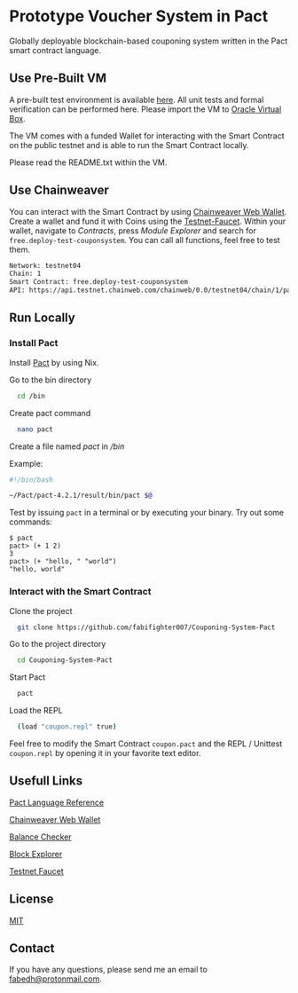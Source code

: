 
# Prototype Voucher System in Pact

Globally deployable blockchain-based couponing system written in the Pact smart contract language.
## Use Pre-Built VM


A pre-built test environment is available [here](www.google.com). All unit tests and formal verification can be performed here. Please import the VM to [Oracle Virtual Box](https://www.virtualbox.org/).

The VM comes with a funded Wallet for interacting with the Smart Contract on the public testnet and is able to run the Smart Contract locally.

Please read the README.txt within the VM.

## Use Chainweaver
You can interact with the Smart Contract by using [Chainweaver Web Wallet](https://chainweaver.kadena.network). Create a wallet and fund it with Coins using the [Testnet-Faucet](https://faucet.testnet.chainweb.com/). Within your wallet, navigate to *Contracts*, press *Module Explorer* and search for `free.deploy-test-couponsystem`. You can call all functions, feel free to test them.

```bash
Network: testnet04
Chain: 1
Smart Contract: free.deploy-test-couponsystem
API: https://api.testnet.chainweb.com/chainweb/0.0/testnet04/chain/1/pact/api/v1/
```
## Run Locally
### Install Pact
Install [Pact](https://github.com/kadena-io/pact/wiki/Building-Kadena-Projects) by using Nix.

Go to the bin directory
```bash
  cd /bin
```

Create pact command
```bash
  nano pact
```

Create a file named *pact* in */bin*

Example:
```bash
#!/bin/bash

~/Pact/pact-4.2.1/result/bin/pact $@
```
Test by issuing `pact` in a terminal or by executing your binary. Try out some commands:

```
$ pact
pact> (+ 1 2)
3
pact> (+ "hello, " "world")
"hello, world"
```
### Interact with the Smart Contract

Clone the project

```bash
  git clone https://github.com/fabifighter007/Couponing-System-Pact
```

Go to the project directory

```bash
  cd Couponing-System-Pact
```

Start Pact

```bash
  pact
```

Load the REPL
```bash
  (load "coupon.repl" true)
```

Feel free to modify the Smart Contract `coupon.pact` and the REPL / Unittest `coupon.repl` by opening it in your favorite text editor.


## Usefull Links

[Pact Language Reference](https://pact-language.readthedocs.io/en/stable/)

[Chainweaver Web Wallet](https://chainweaver.kadena.network/)

[Balance Checker](https://balance.chainweb.com/)

[Block Explorer](https://explorer.chainweb.com/testnet)

[Testnet Faucet](https://faucet.testnet.chainweb.com/)


## License

[MIT](https://choosealicense.com/licenses/apache-2.0/)


## Contact

If you have any questions, please send me an email to fabedh@protonmail.com.
